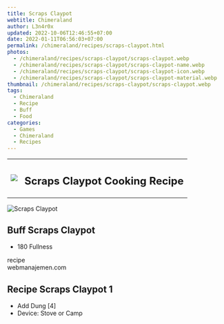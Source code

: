 ```yaml
---
title: Scraps Claypot
webtitle: Chimeraland
author: L3n4r0x
updated: 2022-10-06T12:46:55+07:00
date: 2022-01-11T06:56:03+07:00
permalink: /chimeraland/recipes/scraps-claypot.html
photos:
  - /chimeraland/recipes/scraps-claypot/scraps-claypot.webp
  - /chimeraland/recipes/scraps-claypot/scraps-claypot-name.webp
  - /chimeraland/recipes/scraps-claypot/scraps-claypot-icon.webp
  - /chimeraland/recipes/scraps-claypot/scraps-claypot-material.webp
thumbnail: /chimeraland/recipes/scraps-claypot/scraps-claypot.webp
tags:
  - Chimeraland
  - Recipe
  - Buff
  - Food
categories:
  - Games
  - Chimeraland
  - Recipes
---
```


<section id="bootstrap-wrapper"><link rel="stylesheet" href="https://cdn.statically.io/gh/dimaslanjaka/Web-Manajemen/40ac3225/css/bootstrap-4.5-wrapper.css"/><div class="row mb-2"><div class="col-md-12 mb-2"><table class="table" id="post-info"><tbody><tr><td><img class="d-inline-block me-2" src="/chimeraland/recipes/scraps-claypot/scraps-claypot-icon.webp" width="auto" height="auto"/></td><td><h1 class="fs-5">Scraps Claypot Cooking Recipe</h1></td></tr></tbody></table></div></div><div class="card mb-2"><div class="row g-0"><div class="col-sm-4 position-relative mb-2"><img src="/chimeraland/recipes/scraps-claypot/scraps-claypot-material.webp" class="card-img fit-cover w-100 h-100" alt="Scraps Claypot" data-fancybox="true"/></div><div class="col-sm-8 mb-2"><div class="card-body"><h2 class="card-title fs-5">Buff Scraps Claypot</h2><div class="card-text"><ul><li>180 Fullness</li></ul></div><span class="badge rounded-pill bg-dark">recipe</span></div><div class="card-footer text-end text-muted">webmanajemen.com</div></div></div></div><div class="row mb-2"><div class="col-12 col-lg-6 recipe-item mb-2"><div class="card"><div class="card-body"><h2 class="card-title fs-5">Recipe Scraps Claypot 1</h2><div class="card-text"><ul><li>Add Dung [4]</li><li>Device: Stove or Camp</li></ul></div></div></div></div></div></section>